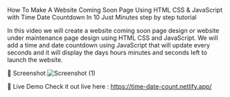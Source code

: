 How To Make A Website Coming Soon Page Using HTML CSS & JavaScript with Time Date Countdown In 10 Just Minutes step by step tutorial

In this video we will create a website coming soon page design or website under maintenance page design using HTML CSS and JavaScript. We will add a time and date countdown using JavaScript that will update every seconds and it will display the days hours minutes and seconds left to launch the website.

📸 Screenshot
![Screenshot (1)](https://github.com/user-attachments/assets/f4949713-c768-4c45-a5b4-51a4b8a4c10d)

🔗 Live Demo Check it out live here :  https://time-date-count.netlify.app/
